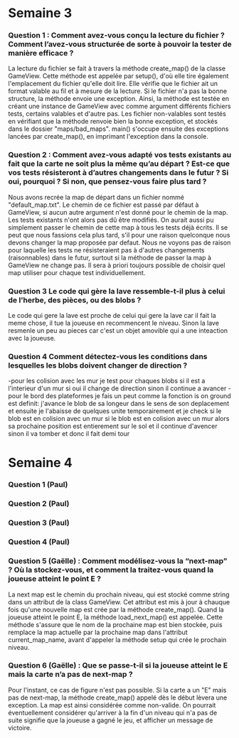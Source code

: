 # Semaine 3

### Question 1 : Comment avez-vous conçu la lecture du fichier ? Comment l’avez-vous structurée de sorte à pouvoir la tester de manière efficace ?

La lecture du fichier se fait à travers la méthode create_map() de la classe GameView. Cette méthode est appelée par setup(), d'où elle tire également l'emplacement du fichier qu'elle doit lire. 
Elle vérifie que le fichier ait un format valable au fil et à mesure de la lecture. Si le fichier n'a pas la bonne structure, la méthode envoie une exception. 
Ainsi, la méthode est testée en créant une instance de GameView avec comme argument différents fichiers tests, certains valables et d'autre pas. Les fichier non-valables sont testés en vérifiant que la méthode renvoie bien la bonne exception, et stockés dans le dossier "maps/bad_maps".
main() s'occupe ensuite des exceptions lancées par create_map(), en imprimant l'exception dans la console.


### Question 2 : Comment avez-vous adapté vos tests existants au fait que la carte ne soit plus la même qu’au départ ? Est-ce que vos tests résisteront à d’autres changements dans le futur ? Si oui, pourquoi ? Si non, que pensez-vous faire plus tard ?

Nous avons recrée la map de départ dans un fichier nommé "default_map.txt". Le chemin de ce fichier est passé par défaut à GameView, si aucun autre argument n'est donné pour le chemin de la map. Les tests existants n'ont alors pas dû être modifiés. On aurait aussi pu simplement passer le chemin de cette map à tous les tests déjà écrits. Il se peut que nous fassions cela plus tard, s'il pour une raison quelconque nous devons changer la map proposée par defaut. Nous ne voyons pas de raison pour laquelle les tests ne résisteraient pas à d'autres changements (raisonnables) dans le futur, surtout si la méthode de passer la map à GameView ne change pas. Il sera à priori toujours possible de choisir quel map utiliser pour chaque test individuellement.

### Question 3 Le code qui gère la lave ressemble-t-il plus à celui de l’herbe, des pièces, ou des blobs ? 
Le code qui gere la lave est proche de celui qui gere la lave car il fait la meme chose, il tue la joueuse en recommencent le niveau.
Sinon la  lave resmenle un peu au pieces car c'est un objet amovible qui a une inteaction avec la joueuse.

### Question 4 Comment détectez-vous les conditions dans lesquelles les blobs doivent changer de direction ?
-pour les colision avec les mur je test pour chaques blobs si il est a l'interieur d'un mur si oui il change de direction sinon il continue a avancer
-pour le bord des plateformes je fais un peut comme la fonction is on ground est definit: j'avance le blob de sa longeur dans le sens de son deplacement et ensuite je l'abaisse de quelques unite temporairement et je check si le blob est en colision avec un mur si le blob est en colision avec un mur alors sa prochaine position est entierement sur le sol et il continue d'avencer  sinon il va tomber et donc il fait demi tour

# Semaine 4

### Question 1 (Paul)
### Question 2 (Paul)
### Question 3 (Paul)
### Question 4 (Paul)

### Question 5 (Gaëlle) : Comment modélisez-vous la “next-map” ? Où la stockez-vous, et comment la traitez-vous quand la joueuse atteint le point E ?

La next map est le chemin du prochain niveau, qui est stocké comme string dans un attribut de la class GameView. Cet attribut est mis à jour à chauque fois qu'une nouvelle map est crée par la méthode create_map(). Quand la joueuse atteint le point E, la méthode load_next_map() est appelée. Cette méthode s'assure que le nom de la prochaine map est bien stockée, puis remplace la map actuelle par la prochaine map dans l'attribut current_map_name, avant d'appeler la méthode setup qui crée le prochain niveau. 

### Question 6 (Gaëlle) : Que se passe-t-il si la joueuse atteint le E mais la carte n’a pas de next-map ?

Pour l'instant, ce cas de figure n'est pas possible. Si la carte a un "E" mais pas de next-map, la méthode create_map() appelé dès le début lèvera une exception. La map est ainsi considérée comme non-valide. On pourrait éventuellement considérer qu'arriver à la fin d'un niveau qui n'a pas de suite signifie que la joueuse a gagné le jeu, et afficher un message de victoire.